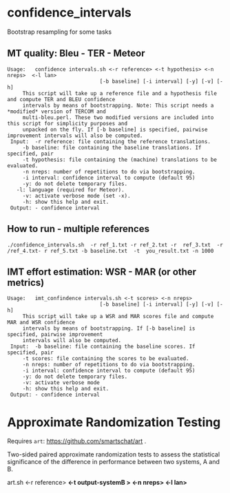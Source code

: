 # confidence_intervals
Bootstrap resampling for some tasks

## MT quality: Bleu - TER - Meteor

```
Usage:	 confidence intervals.sh <-r reference> <-t hypothesis> <-n nreps>  <-l lan> 
 	                          [-b baseline] [-i interval] [-y] [-v] [-h] 
 	 This script will take up a reference file and a hypothesis file and compute TER and BLEU confidence 
 	 intervals by means of bootstrapping. Note: This script needs a *modified* version of TERCOM and 
 	 multi-bleu.perl. These two modified versions are included into this script for simplicity purposes and 
 	 unpacked on the fly. If [-b baseline] is specified, pairwise improvement intervals will also be computed. 
 Input:	 -r reference: file containing the reference translations. 
 	 -b baseline: file containing the baseline translations. If specified, pair 
 	 -t hypothesis: file containing the (machine) translations to be evaluated. 
 	 -n nreps: number of repetitions to do via bootstrapping. 
 	 -i interval: confidence interval to compute (default 95) 
 	 -y: do not delete temporary files.
   -l: language (required for Meteor).  
 	 -v: activate verbose mode (set -x). 
 	 -h: show this help and exit. 
 Output: - confidence interval
```

## How to run - multiple references
 

 ```
 ./confidence_intervals.sh  -r ref_1.txt -r ref_2.txt -r  ref_3.txt  -r /ref_4.txt- r ref_5.txt -b baseline.txt  -t  you_result.txt -n 1000 
 
```



## IMT effort estimation: WSR - MAR (or other metrics)
```
Usage:	 imt_confindence intervals.sh <-t scores> <-n nreps> 
 	                          [-b baseline] [-i interval] [-y] [-v] [-h] 
 	 This script will take up a WSR and MAR scores file and compute MAR and WSR confidence 
 	 intervals by means of bootstrapping. If [-b baseline] is specified, pairwise improvement 
 	 intervals will also be computed. 
 Input:	 -b baseline: file containing the baseline scores. If specified, pair 
 	 -t scores: file containing the scores to be evaluated. 
 	 -n nreps: number of repetitions to do via bootstrapping. 
 	 -i interval: confidence interval to compute (default 95) 
 	 -y: do not delete temporary files. 
 	 -v: activate verbose mode
 	 -h: show this help and exit. 
 Output: - confidence interval
```


# Approximate Randomization Testing

Requires `art`: https://github.com/smartschat/art .

Two-sided paired approximate randomization tests to assess the statistical significance of the difference in performance between two systems, A and B.
 
art.sh <-r reference> <b output-systemA > <-t output-systemB > <-n nreps>  <-l lan> 

 

